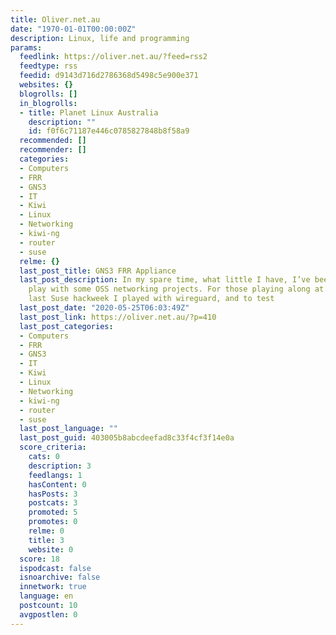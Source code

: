 ```yaml
---
title: Oliver.net.au
date: "1970-01-01T00:00:00Z"
description: Linux, life and programming
params:
  feedlink: https://oliver.net.au/?feed=rss2
  feedtype: rss
  feedid: d9143d716d2786368d5498c5e900e371
  websites: {}
  blogrolls: []
  in_blogrolls:
  - title: Planet Linux Australia
    description: ""
    id: f0f6c71187e446c0785827848b8f58a9
  recommended: []
  recommender: []
  categories:
  - Computers
  - FRR
  - GNS3
  - IT
  - Kiwi
  - Linux
  - Networking
  - kiwi-ng
  - router
  - suse
  relme: {}
  last_post_title: GNS3 FRR Appliance
  last_post_description: In my spare time, what little I have, I’ve been wanting to
    play with some OSS networking projects. For those playing along at home, during
    last Suse hackweek I played with wireguard, and to test
  last_post_date: "2020-05-25T06:03:49Z"
  last_post_link: https://oliver.net.au/?p=410
  last_post_categories:
  - Computers
  - FRR
  - GNS3
  - IT
  - Kiwi
  - Linux
  - Networking
  - kiwi-ng
  - router
  - suse
  last_post_language: ""
  last_post_guid: 403005b8abcdeefad8c33f4cf3f14e0a
  score_criteria:
    cats: 0
    description: 3
    feedlangs: 1
    hasContent: 0
    hasPosts: 3
    postcats: 3
    promoted: 5
    promotes: 0
    relme: 0
    title: 3
    website: 0
  score: 18
  ispodcast: false
  isnoarchive: false
  innetwork: true
  language: en
  postcount: 10
  avgpostlen: 0
---
```

